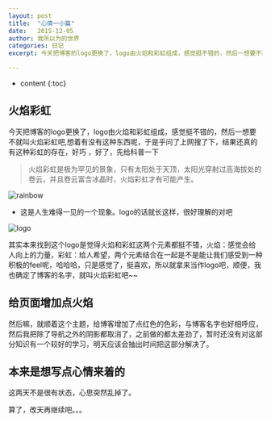 ```yaml
---
layout: post
title:  "心情一小篇"
date:   2015-12-05
author: 我所以为的世界
categories: 日记
excerpt: 今天把博客的logo更换了，logo由火焰和彩虹组成，感觉挺不错的，然后一想要不就叫火焰彩虹吧,想着有没有这种东西呢，于是乎问了上网搜了下，结果还真的有这种彩虹的存在，好巧 .....未完待续~

---
```

* content
{:toc}

## 火焰彩虹
今天把博客的logo更换了，logo由火焰和彩虹组成，感觉挺不错的，然后一想要不就叫火焰彩虹吧,想着有没有这种东西呢，于是乎问了上网搜了下，结果还真的有这种彩虹的存在，好巧 ，好了，先给科普一下 

> 火焰彩虹是极为罕见的景象，只有太阳处于天顶，太阳光穿射过高海拔处的卷云，并且卷云富含冰晶时，火焰彩虹才有可能产生。

![rainbow](http://7xonct.com1.z0.glb.clouddn.com/blog/rainbow.jpg)


* 这是人生难得一见的一个现象。logo的话就长这样，很好理解的对吧


![logo](http://7xonct.com1.z0.glb.clouddn.com/logo/blog_logo.png)


其实本来找到这个logo是觉得火焰和彩虹这两个元素都挺不错，火焰：感觉会给人向上的力量，彩虹：给人希望，两个元素结合在一起是不是能让我们感受到一种积极的feel呢，哈哈哈，只是感觉了，挺喜欢，所以就拿来当作logo吧，顺便，我也确定了博客的名字，就叫火焰彩虹吧~~




## 给页面增加点火焰

然后嘛，就顺着这个主题，给博客增加了点红色的色彩，与博客名字也好相呼应，然后我把除了导航之外的阴影都取消了，之前做的都太差劲了，暂时还没有对这部分知识有一个较好的学习，明天应该会抽出时间把这部分解决了。




## 本来是想写点心情来着的

这两天不是很有状态，心思突然乱掉了。


算了，改天再继续吧。。。




